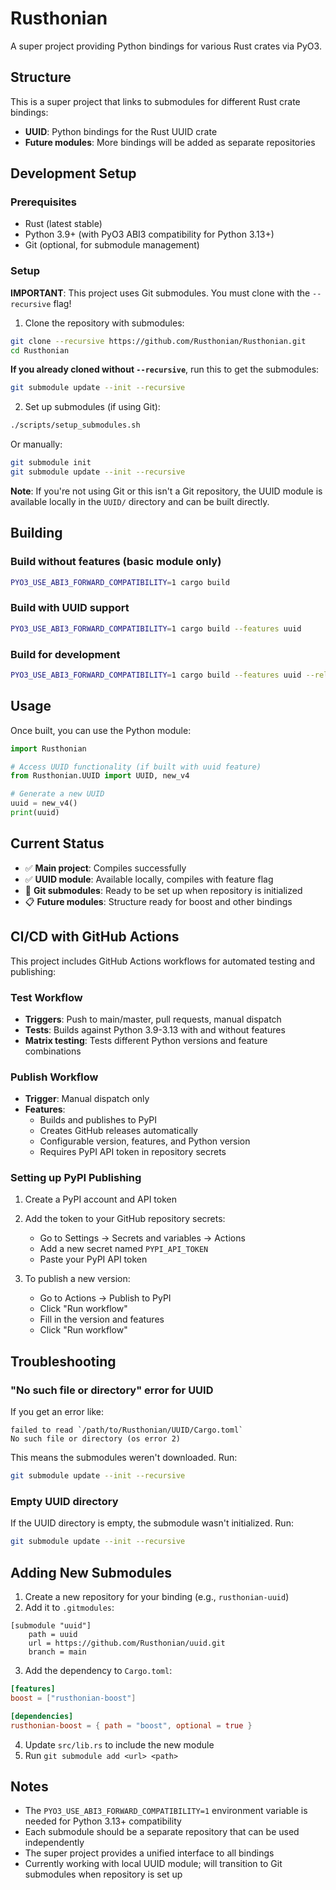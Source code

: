 # Rusthonian

A super project providing Python bindings for various Rust crates via PyO3.

## Structure

This is a super project that links to submodules for different Rust crate bindings:

- **UUID**: Python bindings for the Rust UUID crate
- **Future modules**: More bindings will be added as separate repositories

## Development Setup

### Prerequisites

- Rust (latest stable)
- Python 3.9+ (with PyO3 ABI3 compatibility for Python 3.13+)
- Git (optional, for submodule management)

### Setup

**IMPORTANT**: This project uses Git submodules. You must clone with the `--recursive` flag!

1. Clone the repository with submodules:
```bash
git clone --recursive https://github.com/Rusthonian/Rusthonian.git
cd Rusthonian
```

**If you already cloned without `--recursive`**, run this to get the submodules:
```bash
git submodule update --init --recursive
```

2. Set up submodules (if using Git):
```bash
./scripts/setup_submodules.sh
```

Or manually:
```bash
git submodule init
git submodule update --init --recursive
```

**Note**: If you're not using Git or this isn't a Git repository, the UUID module is available locally in the `UUID/` directory and can be built directly.

## Building

### Build without features (basic module only)
```bash
PYO3_USE_ABI3_FORWARD_COMPATIBILITY=1 cargo build
```

### Build with UUID support
```bash
PYO3_USE_ABI3_FORWARD_COMPATIBILITY=1 cargo build --features uuid
```

### Build for development
```bash
PYO3_USE_ABI3_FORWARD_COMPATIBILITY=1 cargo build --features uuid --release
```

## Usage

Once built, you can use the Python module:

```python
import Rusthonian

# Access UUID functionality (if built with uuid feature)
from Rusthonian.UUID import UUID, new_v4

# Generate a new UUID
uuid = new_v4()
print(uuid)
```

## Current Status

- ✅ **Main project**: Compiles successfully
- ✅ **UUID module**: Available locally, compiles with feature flag
- 🔄 **Git submodules**: Ready to be set up when repository is initialized
- 📋 **Future modules**: Structure ready for boost and other bindings

## CI/CD with GitHub Actions

This project includes GitHub Actions workflows for automated testing and publishing:

### Test Workflow
- **Triggers**: Push to main/master, pull requests, manual dispatch
- **Tests**: Builds against Python 3.9-3.13 with and without features
- **Matrix testing**: Tests different Python versions and feature combinations

### Publish Workflow
- **Trigger**: Manual dispatch only
- **Features**:
  - Builds and publishes to PyPI
  - Creates GitHub releases automatically
  - Configurable version, features, and Python version
  - Requires PyPI API token in repository secrets

### Setting up PyPI Publishing

1. Create a PyPI account and API token
2. Add the token to your GitHub repository secrets:
   - Go to Settings → Secrets and variables → Actions
   - Add a new secret named `PYPI_API_TOKEN`
   - Paste your PyPI API token

3. To publish a new version:
   - Go to Actions → Publish to PyPI
   - Click "Run workflow"
   - Fill in the version and features
   - Click "Run workflow"

## Troubleshooting

### "No such file or directory" error for UUID
If you get an error like:
```
failed to read `/path/to/Rusthonian/UUID/Cargo.toml`
No such file or directory (os error 2)
```

This means the submodules weren't downloaded. Run:
```bash
git submodule update --init --recursive
```

### Empty UUID directory
If the UUID directory is empty, the submodule wasn't initialized. Run:
```bash
git submodule update --init --recursive
```

## Adding New Submodules

1. Create a new repository for your binding (e.g., `rusthonian-uuid`)
2. Add it to `.gitmodules`:
```
[submodule "uuid"]
    path = uuid
    url = https://github.com/Rusthonian/uuid.git
    branch = main
```
3. Add the dependency to `Cargo.toml`:
```toml
[features]
boost = ["rusthonian-boost"]

[dependencies]
rusthonian-boost = { path = "boost", optional = true }
```
4. Update `src/lib.rs` to include the new module
5. Run `git submodule add <url> <path>`

## Notes

- The `PYO3_USE_ABI3_FORWARD_COMPATIBILITY=1` environment variable is needed for Python 3.13+ compatibility
- Each submodule should be a separate repository that can be used independently
- The super project provides a unified interface to all bindings
- Currently working with local UUID module; will transition to Git submodules when repository is set up
